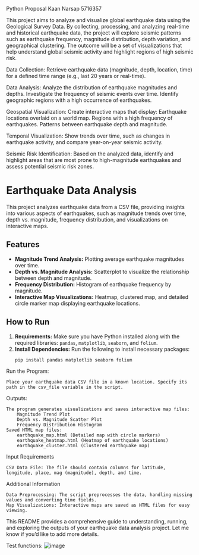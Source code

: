 Python Proposal Kaan Narsap 5716357

This project aims to analyze and visualize global earthquake data using the Geological Survey Data. By collecting, processing, and analyzing real-time and historical earthquake data, the project will explore seismic patterns such as earthquake frequency, magnitude distribution, depth variation, and geographical clustering. The outcome will be a set of visualizations that help understand global seismic activity and highlight regions of high seismic risk.

Data Collection:
  Retrieve earthquake data (magnitude, depth, location, time) for a defined time range (e.g., last 20 years or real-time).

Data Analysis:
 Analyze the distribution of earthquake magnitudes and depths.
    Investigate the frequency of seismic events over time.
    Identify geographic regions with a high occurrence of earthquakes.

Geospatial Visualization: Create interactive maps that display:
Earthquake locations overlaid on a world map.
    Regions with a high frequency of earthquakes.
    Patterns between earthquake depth and magnitude.

Temporal Visualization: 
  Show trends over time, such as changes in earthquake activity, and compare year-on-year seismic activity.
  
Seismic Risk Identification: 
Based on the analyzed data, identify and highlight areas that are most prone to high-magnitude earthquakes and assess potential seismic risk zones.

# Earthquake Data Analysis

This project analyzes earthquake data from a CSV file, providing insights into various aspects of earthquakes, such as magnitude trends over time, depth vs. magnitude, frequency distribution, and visualizations on interactive maps.

## Features

- **Magnitude Trend Analysis:** Plotting average earthquake magnitudes over time.
- **Depth vs. Magnitude Analysis:** Scatterplot to visualize the relationship between depth and magnitude.
- **Frequency Distribution:** Histogram of earthquake frequency by magnitude.
- **Interactive Map Visualizations:** Heatmap, clustered map, and detailed circle marker map displaying earthquake locations.

## How to Run

1. **Requirements:** Make sure you have Python installed along with the required libraries: `pandas`, `matplotlib`, `seaborn`, and `folium`.
2. **Install Dependencies:** Run the following to install necessary packages:
   ```bash
   pip install pandas matplotlib seaborn folium

Run the Program:

    Place your earthquake data CSV file in a known location. Specify its path in the csv_file variable in the script.

Outputs:

    The program generates visualizations and saves interactive map files:
        Magnitude Trend Plot
        Depth vs. Magnitude Scatter Plot
        Frequency Distribution Histogram
    Saved HTML map files:
        earthquake_map.html (Detailed map with circle markers)
        earthquake_heatmap.html (Heatmap of earthquake locations)
        earthquake_cluster.html (Clustered earthquake map)

Input Requirements

    CSV Data File: The file should contain columns for latitude, longitude, place, mag (magnitude), depth, and time.

Additional Information

    Data Preprocessing: The script preprocesses the data, handling missing values and converting time fields.
    Map Visualizations: Interactive maps are saved as HTML files for easy viewing.

This README provides a comprehensive guide to understanding, running, and exploring the outputs of your earthquake data analysis project. Let me know if you’d like to add more details.



Test functions: 
![image](https://github.com/user-attachments/assets/031e2ff2-fcc5-4405-b14b-530bae2710ec)
